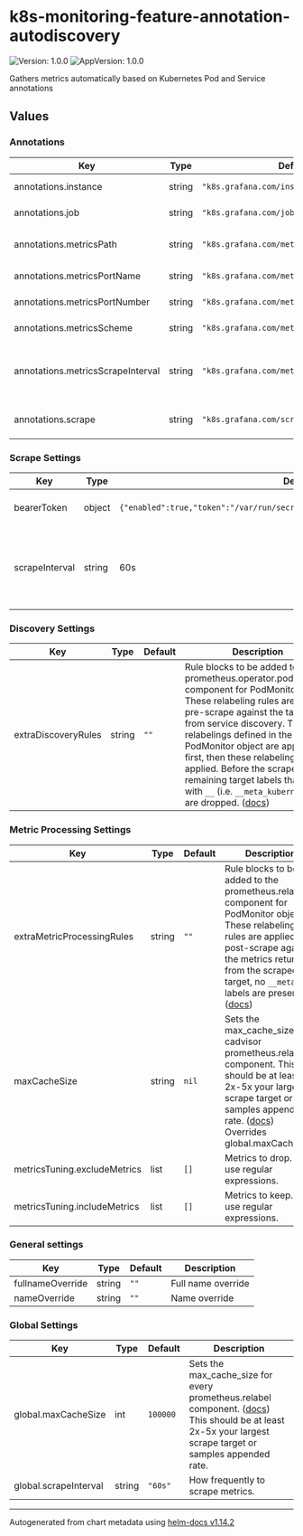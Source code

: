 # k8s-monitoring-feature-annotation-autodiscovery

![Version: 1.0.0](https://img.shields.io/badge/Version-1.0.0-informational?style=flat-square) ![AppVersion: 1.0.0](https://img.shields.io/badge/AppVersion-1.0.0-informational?style=flat-square)

Gathers metrics automatically based on Kubernetes Pod and Service annotations

## Values

### Annotations

| Key | Type | Default | Description |
|-----|------|---------|-------------|
| annotations.instance | string | `"k8s.grafana.com/instance"` | Annotation for overriding the instance label |
| annotations.job | string | `"k8s.grafana.com/job"` | Annotation for overriding the job label |
| annotations.metricsPath | string | `"k8s.grafana.com/metrics.path"` | Annotation for setting or overriding the metrics path. If not set, it defaults to /metrics |
| annotations.metricsPortName | string | `"k8s.grafana.com/metrics.portName"` | Annotation for setting the metrics port by name. |
| annotations.metricsPortNumber | string | `"k8s.grafana.com/metrics.portNumber"` | Annotation for setting the metrics port by number. |
| annotations.metricsScheme | string | `"k8s.grafana.com/metrics.scheme"` | Annotation for setting the metrics scheme, default: http. |
| annotations.metricsScrapeInterval | string | `"k8s.grafana.com/metrics.scrapeInterval"` | Annotation for overriding the scrape interval for this service or pod. Value should be a duration like "15s, 1m". Overrides metrics.autoDiscover.scrapeInterval |
| annotations.scrape | string | `"k8s.grafana.com/scrape"` | Annotation for enabling scraping for this service or pod. Value should be either "true" or "false" |

### Scrape Settings

| Key | Type | Default | Description |
|-----|------|---------|-------------|
| bearerToken | object | `{"enabled":true,"token":"/var/run/secrets/kubernetes.io/serviceaccount/token"}` | Sets bearer_token_file line in the prometheus.scrape annotation_autodiscovery. |
| scrapeInterval | string | 60s | How frequently to scrape metrics from PodMonitor objects. Only used if the PodMonitor does not specify the scrape interval. Overrides global.scrapeInterval |

### Discovery Settings

| Key | Type | Default | Description |
|-----|------|---------|-------------|
| extraDiscoveryRules | string | `""` | Rule blocks to be added to the prometheus.operator.podmonitors component for PodMonitors. These relabeling rules are applied pre-scrape against the targets from service discovery. The relabelings defined in the PodMonitor object are applied first, then these relabelings are applied. Before the scrape, any remaining target labels that start with `__` (i.e. `__meta_kubernetes*`) are dropped. ([docs](https://grafana.com/docs/alloy/latest/reference/components/discovery.relabel/#rule-block)) |

### Metric Processing Settings

| Key | Type | Default | Description |
|-----|------|---------|-------------|
| extraMetricProcessingRules | string | `""` | Rule blocks to be added to the prometheus.relabel component for PodMonitor objects. These relabeling rules are applied post-scrape against the metrics returned from the scraped target, no `__meta*` labels are present. ([docs](https://grafana.com/docs/alloy/latest/reference/components/prometheus.relabel/#rule-block)) |
| maxCacheSize | string | `nil` | Sets the max_cache_size for cadvisor prometheus.relabel component. This should be at least 2x-5x your largest scrape target or samples appended rate. ([docs](https://grafana.com/docs/alloy/latest/reference/components/prometheus.relabel/#arguments)) Overrides global.maxCacheSize |
| metricsTuning.excludeMetrics | list | `[]` | Metrics to drop. Can use regular expressions. |
| metricsTuning.includeMetrics | list | `[]` | Metrics to keep. Can use regular expressions. |

### General settings

| Key | Type | Default | Description |
|-----|------|---------|-------------|
| fullnameOverride | string | `""` | Full name override |
| nameOverride | string | `""` | Name override |

### Global Settings

| Key | Type | Default | Description |
|-----|------|---------|-------------|
| global.maxCacheSize | int | `100000` | Sets the max_cache_size for every prometheus.relabel component. ([docs](https://grafana.com/docs/alloy/latest/reference/components/prometheus.relabel/#arguments)) This should be at least 2x-5x your largest scrape target or samples appended rate. |
| global.scrapeInterval | string | `"60s"` | How frequently to scrape metrics. |

----------------------------------------------
Autogenerated from chart metadata using [helm-docs v1.14.2](https://github.com/norwoodj/helm-docs/releases/v1.14.2)
